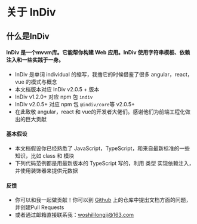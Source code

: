 # 关于 InDiv

## 什么是InDiv

#### InDiv 是一个mvvm库。它能帮你构建 Web 应用。InDiv 使用字符串模板、依赖注入和一些实践于一身。

* InDiv 是单词 individual 的缩写，我撸它的时候借鉴了很多 angular，react，vue 的模式与概念
* 本文档版本对应 InDiv v2.0.5 + 版本
* InDiv v1.2.0+ 对应 npm 包 `indiv`
* InDiv v2.0.5+ 对应 npm 包 `@indiv/core`等 v2.0.5+
* 在此致敬 angular，react 和 vue的开发者大佬们。感谢他们为前端工程化做出的巨大贡献

#### 基本假设

* 本文档假设你已经熟悉了 JavaScript，TypeScript，和来自最新标准的一些知识，比如 class 和 模块
* 下列代码范例都是用最新版本的 TypeScript 写的，利用 类型 实现依赖注入，并使用装饰器来提供元数据

#### 反馈

* 你可以和我一起做贡献！你可以到 [Github](https://github.com/DimaLiLongJi/InDiv) 上的仓库中提出文档方面的问题，并创建Pull Requests
* 或者通过邮箱直接联系我：woshililongji@163.com